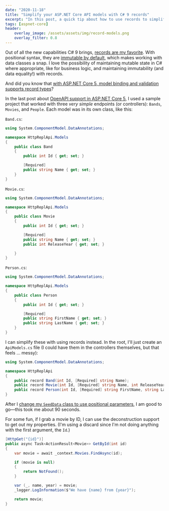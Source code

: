 ```yaml
---
date: "2020-11-18"
title: "Simplify your ASP.NET Core API models with C# 9 records"
excerpt: "In this post, a quick tip about how to use records to simplify your API models."
tags: [aspnet-core]
header:
    overlay_image: /assets/assets/img/record-models.png
    overlay_filter: 0.8
---
```


Out of all the new capabilities C# 9 brings, [records are my favorite](https://daveabrock.com/2020/07/06/c-sharp-9-deep-dive-records). With positional syntax, they are [immutable by default](https://daveabrock.com/2020/11/02/csharp-9-records-immutable-default), which makes working with data classes a snap. I love the possibility of maintaining mutable state in C# where appropriate, like for business logic, and maintaining immutability (and data equality!) with records.

And did you know that [with ASP.NET Core 5, model binding and validation supports record types](https://docs.microsoft.com/aspnet/core/release-notes/aspnetcore-5.0?view=aspnetcore-5.0#model-binding-and-validation-with-c-9-record-types)?

In the last post about [OpenAPI support in ASP.NET Core 5](https://daveabrock.com/2020/11/16/httprepl-openapi-swagger-netcoreapis), I used a sample project that worked with three *very simple* endpoints (or controllers): `Bands`, `Movies`, and `People`. Each model was in its own class, like this:

`Band.cs`:

```csharp
using System.ComponentModel.DataAnnotations;

namespace HttpReplApi.Models
{
    public class Band
    {
        public int Id { get; set; }

        [Required]
        public string Name { get; set; }
    }
}
```

`Movie.cs`:

```csharp
using System.ComponentModel.DataAnnotations;

namespace HttpReplApi.Models
{
    public class Movie
    {
        public int Id { get; set; }

        [Required]
        public string Name { get; set; }
        public int ReleaseYear { get; set; }

    }
}
```

`Person.cs`:

```csharp
using System.ComponentModel.DataAnnotations;

namespace HttpReplApi.Models
{
    public class Person
    {
        public int Id { get; set; }

        [Required]
        public string FirstName { get; set; }
        public string LastName { get; set; }
    }
}
```

I can simplify these with using records instead. In the root, I'll just create an `ApiModels.cs` file (I could have them in the controllers themselves, but that feels ... messy):

```csharp
using System.ComponentModel.DataAnnotations;

namespace HttpReplApi
{
    public record Band(int Id, [Required] string Name);
    public record Movie(int Id, [Required] string Name, int ReleaseYear);
    public record Person(int Id, [Required] string FirstName, string LastName);
}
```

After I [change my `SeedData` class to use positional parameters](https://github.com/daveabrock/HttpReplApi/blob/master/HttpReplApi/Data/SeedData.cs), I am good to go—this took me about 90 seconds.

For some fun, if I grab a movie by ID, I can use the deconstruction support to get out my properties. (I'm using a discard since I'm not doing anything with the first argument, the `Id`.)

```csharp
[HttpGet("{id}")]
public async Task<ActionResult<Movie>> GetById(int id)
{
    var movie = await _context.Movies.FindAsync(id);

    if (movie is null)
    {
        return NotFound();
    }

    var (_, name, year) = movie;
    _logger.LogInformation($"We have {name} from {year}");

    return movie;
}
```




